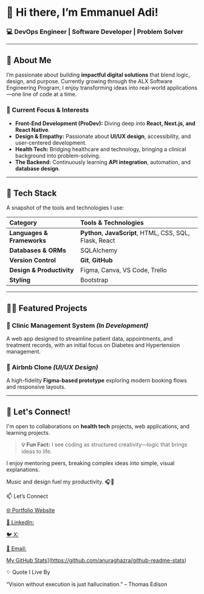 # 👋 Hi there, I’m **Emmanuel Adi**!

### 💻 DevOps Engineer | Software Developer | Problem Solver

---

## 🚀 About Me

I’m passionate about building **impactful digital solutions** that blend logic, design, and purpose. Currently growing through the ALX Software Engineering Program, I enjoy transforming ideas into real-world applications—one line of code at a time.

### 🌱 Current Focus & Interests

* **Front-End Development (ProDev):** Diving deep into **React, Next.js, and React Native**.
* **Design & Empathy:** Passionate about **UI/UX design**, accessibility, and user-centered development.
* **Health Tech:** Bridging healthcare and technology, bringing a clinical background into problem-solving.
* **The Backend:** Continuously learning **API integration**, automation, and **database design**.

---

## 🧠 Tech Stack

A snapshot of the tools and technologies I use:

| Category | Tools & Technologies |
| :--- | :--- |
| **Languages & Frameworks** | **Python**, **JavaScript**, HTML, CSS, SQL, Flask, React |
| **Databases & ORMs** | SQLAlchemy |
| **Version Control** | **Git**, **GitHub** |
| **Design & Productivity** | Figma, Canva, VS Code, Trello |
| **Styling** | Bootstrap |

---

## 🧑‍💻 Featured Projects

### 🏥 Clinic Management System *(In Development)*
A web app designed to streamline patient data, appointments, and treatment records, with an initial focus on Diabetes and Hypertension management.

### 🏡 Airbnb Clone *(UI/UX Design)*
A high-fidelity **Figma-based prototype** exploring modern booking flows and responsive layouts.

---

## 🤝 Let's Connect!

I'm open to collaborations on **health tech** projects, web applications, and learning projects.

> **💡 Fun Fact:** I see coding as structured creativity—logic that brings ideas to life.

I enjoy mentoring peers, breaking complex ideas into simple, visual explanations.

Music and design fuel my productivity. 🎧🎨

📫 Let’s Connect

[🌐 Portfolio Website](https://www.adieddy.com)

[💼 LinkedIn:](www.linkedin.com/in/emmanuel-a-618594265)

[🐦 X:](https://@adieddy10)

[📧 Email:](https://adiemmanuel10v@gmail.com0)

[My GitHub Stats](https://github-readme-stats.vercel.app/api?username=adieddygit)](https://github.com/anuraghazra/github-readme-stats)




✨ Quote I Live By

“Vision without execution is just hallucination.” – Thomas Edison
